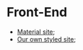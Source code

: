 # Front-End

* [Material site](https://codedoctorde.github.io/visualpedia/frontend/material.html);
* [Our own styled site](https://codedoctorde.github.io/visualpedia/frontend/own.html);